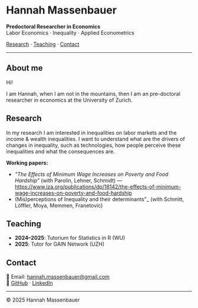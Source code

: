 # Hannah Massenbauer

**Predoctoral Researcher in Economics**  
Labor Economics · Inequality · Applied Econometrics

[Research](#research) · [Teaching](#teaching) · [Contact](#contact)

---

## About me
Hi! 

I am Hannah, when I am not in the mountains, then I am an pre-doctoral researcher in economics at the University of Zurich. 


## Research

In my research I am interested in inequalities on labor markets and the income & wealth inequalities. 
I want to understand what are the drivers of changes in inequality, such as technologies, how people perceive these inequalities and what the consequences are. 



**Working papers:**

- _"The Effects of Minimum Wage Increases on Poverty and Food Hardship"_ (with Parolin, Lehner, Schmidt) — https://www.iza.org/publications/dp/18142/the-effects-of-minimum-wage-increases-on-poverty-and-food-hardship
- (Mis)perceptions of Inequality and their determinants"_ (with Schmitt, Löffler, Moya, Memmen, Franetovic)

## Teaching

- **2024–2025**: Tutorium for Statistics in R (WU)
- **2025**: Tutor for GAIN Network (UZH)


## Contact

📧 Email: [hannah.massenbauer@gmail.com](mailto:hannah.massenbauer@gmail.com)  
🔗 [GitHub](https://github.com/hmassenb) · [LinkedIn](https://linkedin.com/in/hannah-massenbauer-8964a2214)

---

© 2025 Hannah Massenbauer
